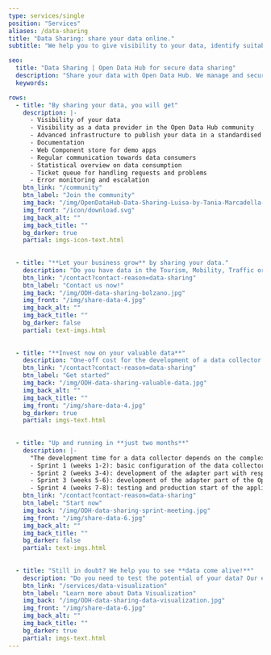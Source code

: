 ```yaml
---
type: services/single
position: "Services"
aliases: /data-sharing
title: "Data Sharing: share your data online."
subtitle: "We help you to give visibility to your data, identify suitable formats, processing algorithms and licences and to use technologies known by application developers."

seo:
  title: "Data Sharing | Open Data Hub for secure data sharing"
  description: "Share your data with Open Data Hub. We manage and securely distribute your datasets, ensuring seamless access for collaboration and innovative applications."
  keywords:

rows:
  - title: "By sharing your data, you will get"
    description: |-
      - Visibility of your data
      - Visibility as a data provider in the Open Data Hub community
      - Advanced infrastructure to publish your data in a standardised way
      - Documentation
      - Web Component store for demo apps
      - Regular communication towards data consumers
      - Statistical overview on data consumption
      - Ticket queue for handling requests and problems
      - Error monitoring and escalation
    btn_link: "/community"
    btn_label: "Join the community"
    img_back: "/img/OpenDataHub-Data-Sharing-Luisa-by-Tania-Marcadella-3779.jpg"
    img_front: "/icon/download.svg"
    img_back_alt: ""
    img_back_title: ""
    bg_darker: true
    partial: imgs-icon-text.html
  
  
  - title: "**Let your business grow** by sharing your data."
    description: "Do you have data in the Tourism, Mobility, Traffic or Weather domains? Or any other data you think may be useful to the Open Data Hub Community?"
    btn_link: "/contact?contact-reason=data-sharing"
    btn_label: "Contact us now!"
    img_back: "/img/ODH-data-sharing-bolzano.jpg"
    img_front: "/img/share-data-4.jpg"
    img_back_alt: ""
    img_back_title: ""
    bg_darker: false
    partial: text-imgs.html
  
  
  - title: "**Invest now on your valuable data**"
    description: "One-off cost for the development of a data collector that automatically queries the source API and returns the data according to the data structure of the Open Data Hub"
    btn_link: "/contact?contact-reason=data-sharing"
    btn_label: "Get started"
    img_back: "/img/ODH-data-sharing-valuable-data.jpg"
    img_back_alt: ""
    img_back_title: ""
    img_front: "/img/share-data-4.jpg"
    bg_darker: true
    partial: imgs-text.html
  
  
  - title: "Up and running in **just two months**"
    description: |-
      "The development time for a data collector depends on the complexity of the shared data. Typically, the development time is around 2 months,   which we usually break down into 4 sprints:
      - Sprint 1 (weeks 1-2): basic configuration of the data collector
      - Sprint 2 (weeks 3-4): development of the adapter part with respect to the customer’s API
      - Sprint 3 (weeks 5-6): development of the adapter part of the Open Data Hub API
      - Sprint 4 (weeks 7-8): testing and production start of the application"
    btn_link: "/contact?contact-reason=data-sharing"
    btn_label: "Start now"
    img_back: "/img/ODH-data-sharing-sprint-meeting.jpg"
    img_front: "/img/share-data-6.jpg"
    img_back_alt: ""
    img_back_title: ""
    bg_darker: false
    partial: text-imgs.html
  
  
  - title: "Still in doubt? We help you to see **data come alive!**"
    description: "Do you need to test the potential of your data? Our experts will help you to test your idea and make it concrete with the Data Visualization service."
    btn_link: "/services/data-visualization"
    btn_label: "Learn more about Data Visualization"
    img_back: "/img/ODH-data-sharing-data-visualization.jpg"
    img_front: "/img/share-data-6.jpg"
    img_back_alt: ""
    img_back_title: ""
    bg_darker: true
    partial: imgs-text.html
---
```

